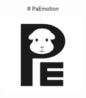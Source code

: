 <p align="center">
# PaEmotion
</p>

<p align="center">
  <img src="assets/logo.png" alt="프로젝트 로고" width="200" />
</p>
